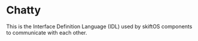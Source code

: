 # Chatty

This is the Interface Definition Language (IDL) used by skiftOS components to communicate with each other.
